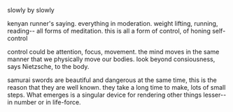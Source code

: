 slowly by slowly 

kenyan runner's saying. everything in moderation. weight lifting, running, reading-- all forms of meditation. this is all a form of control, of honing self-control

control could be attention, focus, movement. the mind moves in the same manner that we physically move our bodies. look beyond consiousness, says Nietzsche, to the body. 

samurai swords are beautiful and dangerous at the same time, this is the reason that they are well known. they take a long time to make, lots of small steps. What emerges is a singular device for rendering other things lesser-- in number or in life-force. 

